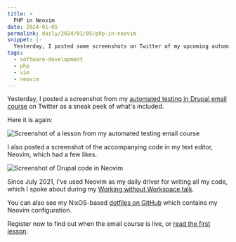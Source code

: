 ```yaml
---
title: >
  PHP in Neovim
date: 2024-01-05
permalink: daily/2024/01/05/php-in-neovim
snippet: |-
  Yesterday, I posted some screenshots on Twitter of my upcoming automated testing email course and my PHP code in Neovim.
tags:
  - software-development
  - php
  - vim
  - neovim
---
```


Yesterday, I posted a screenshot from my [automated testing in Drupal email course][atdc] on Twitter as a sneak peek of what's included.

Here it is again:

![Screenshot of a lesson from my automated testing email course]({{site.assets.url}}/assets/images/php-neovim-1.png)

I also posted a screenshot of the accompanying code in my text editor, Neovim, which had a few likes.

![Screenshot of Drupal code in Neovim]({{site.assets.url}}/assets/images/php-neovim-2.png)

Since July 2021, I've used Neovim as my daily driver for writing all my code, which I spoke about during my [Working without Workspace talk].

You can also see my NixOS-based [dotfiles on GitHub](https://github.com/opdavies/dotfiles) which contains my Neovim configuration.

Register now to find out when the email course is live, or [read the first lesson][first lesson].

[atdc]: {{site.url}}/atdc
[first lesson]: {{site.url}}/archive/2023/12/25/zero-to-test
[working without workspace talk]: {{site.url}}/presentations/working-without-workspace
